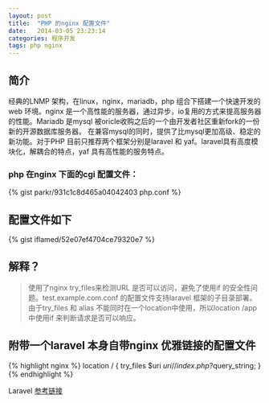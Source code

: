 ```yaml
---
layout: post
title:  "PHP 的nginx 配置文件"
date:   2014-03-05 23:23:14
categories: 程序开发
tags: php nginx
---
```


## 简介
经典的LNMP 架构，在linux，nginx，mariadb，php 组合下搭建一个快速开发的web 环境。nginx 是一个高性能的服务器，通过异步，io复用的方式来提高服务器的性能。Mariadb 是mysql 被oricle收购之后的一个由开发者社区重新fork的一份新的开源数据库服务器。
在兼容mysql的同时，提供了比mysql更加高级、稳定的新功能。对于PHP 目前只推荐两个框架分别是laravel 和 yaf。laravel具有高度模块化，解耦合的特点，yaf 具有高性能的服务特点。
### php 在nginx 下面的cgi 配置文件：
{% gist parkr/931c1c8d465a04042403 php.conf %}

## 配置文件如下
{% gist iflamed/52e07ef4704ce79320e7 %}


## 解释？
> 使用了nginx try_files来检测URL 是否可以访问，避免了使用if 的安全性问题。test.example.com.conf 的配置文件支持laravel 框架的子目录部署。由于try_files 和 alias 不能同时在一个location中使用，所以location /app 中使用if 来判断请求是否可以响应。

## 附带一个laravel 本身自带nginx 优雅链接的配置文件
{% highlight nginx %}
location / {
    try_files $uri $uri/ /index.php?$query_string;
}
{% endhighlight %}

Laravel [参考链接][laravel]

[laravel]: http://v4.golaravel.com/docs/4.2/installation#pretty-urls
